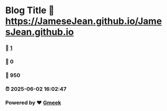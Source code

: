 # Blog Title :link: https://JameseJean.github.io/JamesJean.github.io 
### :page_facing_up: [1](https://JameseJean.github.io/JamesJean.github.io/tag.html) 
### :speech_balloon: 0 
### :hibiscus: 950 
### :alarm_clock: 2025-06-02 16:02:47 
### Powered by :heart: [Gmeek](https://github.com/Meekdai/Gmeek)
